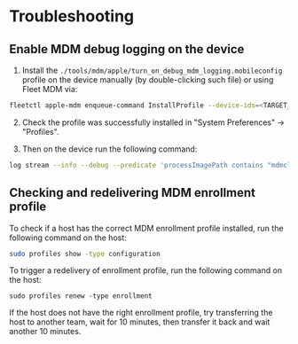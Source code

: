 # Troubleshooting

## Enable MDM debug logging on the device

1. Install the `./tools/mdm/apple/turn_on_debug_mdm_logging.mobileconfig` profile on the device manually (by double-clicking such file) or using Fleet MDM via:
```sh
fleetctl apple-mdm enqueue-command InstallProfile --device-ids=<TARGET_DEVICE_ID> --mobileconfig ./tools/mdm/apple/turn_on_debug_mdm_logging.mobileconfig
```

2. Check the profile was successfully installed in "System Preferences" -> "Profiles".

3. Then on the device run the following command:
```sh
log stream --info --debug --predicate 'processImagePath contains "mdmclient"' | tee mdm_logs.txt
```

## Checking and redelivering MDM enrollment profile

To check if a host has the correct MDM enrollment profile installed, run the following command on the host:
```bash
sudo profiles show -type configuration
```

To trigger a redelivery of enrollment profile, run the following command on the host:
```
sudo profiles renew -type enrollment
```

If the host does not have the right enrollment profile, try transferring the host to another team, wait for 10 minutes, then transfer it back and wait another 10 minutes.